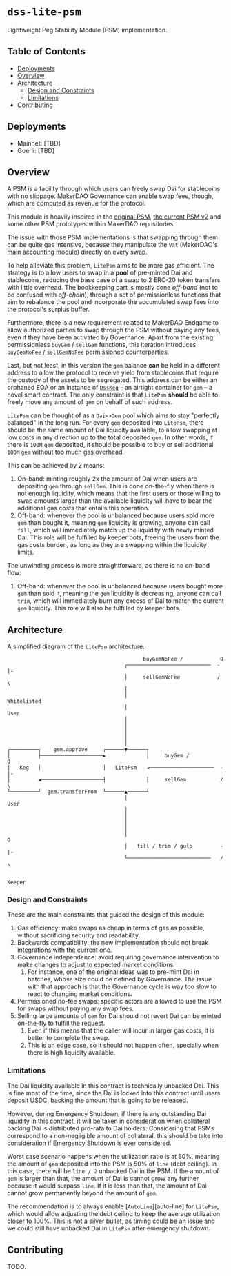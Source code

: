 # `dss-lite-psm`

Lightweight Peg Stability Module (PSM) implementation.

## Table of Contents

<!-- vim-markdown-toc GFM -->

- [Deployments](#deployments)
- [Overview](#overview)
- [Architecture](#architecture)
  - [Design and Constraints](#design-and-constraints)
  - [Limitations](#limitations)
- [Contributing](#contributing)

<!-- vim-markdown-toc -->

## Deployments

- Mainnet: \[TBD\]
- Goerli: \[TBD\]

## Overview

A PSM is a facility through which users can freely swap Dai for stablecoins with no slippage. MakerDAO Governance can
enable swap fees, though, which are computed as revenue for the protocol.

This module is heavily inspired in the [original PSM][psm], [the current PSM v2][psm-v2] and some other PSM prototypes
within MakerDAO repositories.

The issue with those PSM implementations is that swapping through them can be quite gas intensive, because they
manipulate the `Vat` (MakerDAO's main accounting module) directly on every swap.

To help alleviate this problem, `LitePsm` aims to be more gas efficient. The strategy is to allow users to swap in a
**pool** of pre-minted Dai and stablecoins, reducing the base case of a swap to 2 ERC-20 token transfers with little
overhead. The bookkeeping part is mostly done _off-band_ (not to be confused with _off-chain_), through a set of
permissionless functions that aim to rebalance the pool and incorporate the accumulated swap fees into the protocol's
surplus buffer.

Furthermore, there is a new requirement related to MakerDAO Endgame to allow authorized parties to swap through the PSM
without paying any fees, even if they have been activated by Governance. Apart from the existing permissionless `buyGem`
/ `sellGem` functions, this iteration introduces `buyGemNoFee` / `sellGemNoFee` permissioned counterparties.

Last, but not least, in this version the `gem` balance **can** be held in a different address to allow the protocol to
receive yield from stablecoins that require the custody of the assets to be segregated. This address can be either an
orphaned EOA or an instance of [`DssKeg`][keg] &ndash; an airtight container for `gem` &ndash; a novel smart contract.
The only constraint is that `LitePsm` **should** be able to freely move any amount of `gem` on behalf of such address.

`LitePsm` can be thought of as a `Dai<>Gem` pool which aims to stay "perfectly balanced" in the long run. For every
`gem` deposited into `LitePsm`, there should be the same amount of Dai liquidity available, to allow swapping at low
costs in any direction up to the total deposited `gem`. In other words, if there is `100M` `gem` deposited, it should be
possible to buy or sell additional `100M` `gem` without too much gas overhead.

This can be achieved by 2 means:

1. On-band: minting roughly 2x the amount of Dai when users are depositing `gem` through `sellGem`. This is done
   on-the-fly when there is not enough liquidity, which means that the first users or those willing to swap amounts
   larger than the available liquidity will have to bear the additional gas costs that entails this operation.
2. Off-band: whenever the pool is unbalanced because users sold more `gem` than bought it, meaning `gem` liquidity is
   growing, anyone can call `fill`, which will immediately match up the liquidity with newly minted Dai. This role will
   be fulfilled by keeper bots, freeing the users from the gas costs burden, as long as they are swapping within the
   liquidity limits.

The unwinding process is more straightforward, as there is no on-band flow:

1. Off-band: whenever the pool is unbalanced because users bought more `gem` than sold it, meaning the `gem` liquidity
   is decreasing, anyone can call `trim`, which will immediately burn any excess of Dai to match the current `gem`
   liquidity. This role will also be fulfilled by keeper bots.

## Architecture

A simplified diagram of the `LitePsm` architecture:

```
                                            buyGemNoFee /            O
                                      ┌───────────────────────────  -|-
                                      │     sellGemNoFee            / \
                                      │
                                      │                         Whitelisted
                                      │                            User
                                      │
                                      │
                                      │
                                      │
                                      │
┌─────────┐    gem.approve     ┌──────▼──────┐
│         ├────────────────────►             │     buyGem /           O
│   Keg   │                    │   LitePsm   ◄─────────────────────  -|-
│         ◄────────────────────┤             │     sellGem           / \
└─────────┘  gem.transferFrom  └──────▲──────┘
                                      │                              User
                                      │
                                      │
                                      │
                                      │
                                      │                               O
                                      │   fill / trim / gulp         -|-
                                      └───────────────────────────   / \

                                                                    Keeper
```

### Design and Constraints

These are the main constraints that guided the design of this module:

1. Gas efficiency: make swaps as cheap in terms of gas as possible, without sacrificing security and readability.
2. Backwards compatibility: the new implementation should not break integrations with the current one.
3. Governance independence: avoid requiring governance intervention to make changes to adjust to expected market
   conditions.
   1. For instance, one of the original ideas was to pre-mint Dai in batches, whose size could be defined by Governance.
      The issue with that approach is that the Governance cycle is way too slow to react to changing market conditions.
4. Permissioned no-fee swaps: specific actors are allowed to use the PSM for swaps without paying any swap fees.
5. Selling large amounts of `gem` for Dai should not revert Dai can be minted on-the-fly to fulfill the request.
    1. Even if this means that the caller will incur in larger gas costs, it is better to complete the swap.
    2. This is an edge case, so it should not happen often, specially when there is high liquidity available.

### Limitations

The Dai liquidity available in this contract is technically unbacked Dai. This is fine most of the time, since the Dai
is locked into this contract until users deposit USDC, backing the amount that is going to be released.

However, during Emergency Shutdown, if there is any outstanding Dai liquidity in this contract, it will be taken in
consideration when collateral backing Dai is distributed pro-rata to Dai holders. Considering that PSMs correspond to a
non-negligible amount of collateral, this should be take into consideration if Emergency Shutdown is ever considered.

Worst case scenario happens when the utilization ratio is at 50%, meaning the amount of `gem` deposited into the PSM is
50% of `line` (debt ceiling). In this case, there will be `line / 2` unbacked Dai in the PSM. If the amount of `gem` is
larger than that, the amount of Dai is cannot grow any further because it would surpass `line`. If it is less than that,
the amount of Dai cannot grow permanently beyond the amount of `gem`.

The recommendation is to always enable [`AutoLine`][auto-line] for `LitePsm`, which would allow adjusting the debt
ceiling to keep the average utilization closer to 100%. This is not a silver bullet, as timing could be an issue and we
could still have unbacked Dai in `LitePsm` after emergency shutdown.

## Contributing

TODO.

[psm]: https://github.com/makerdao/dss-psm/blob/v2/src/psm.sol
[psm-v2]: https://github.com/makerdao/dss-psm/blob/v2/src/psm.sol
[keg]: ./src/DssKeg.sol
[autoline]: https://etherscan.io/address/0xc7bdd1f2b16447dcf3de045c4a039a60ec2f0ba3
